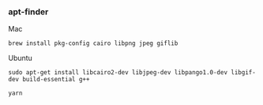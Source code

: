### apt-finder

Mac
```
brew install pkg-config cairo libpng jpeg giflib
```

Ubuntu
```
sudo apt-get install libcairo2-dev libjpeg-dev libpango1.0-dev libgif-dev build-essential g++
```

```
yarn
```
